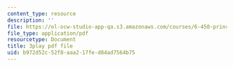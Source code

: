 ```yaml
---
content_type: resource
description: ''
file: https://ol-ocw-studio-app-qa.s3.amazonaws.com/courses/6-450-principles-of-digital-communications-i-fall-2006/b972d52c52f8aaa217fed84ad7564b75_pQDVHvW19vI.pdf
file_type: application/pdf
resourcetype: Document
title: 3play pdf file
uid: b972d52c-52f8-aaa2-17fe-d84ad7564b75
---
```

